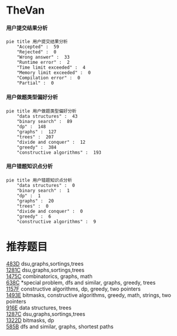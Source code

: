 # TheVan

<!-- tabs:start -->



#### **用户提交结果分析**

```mermaid
pie title 用户提交结果分析
    "Accepted" :  59
    "Rejected" :  0
    "Wrong answer" :  33
    "Runtime error" :  2
    "Time limit exceeded" :  4
    "Memory limit exceeded" :  0
    "Compilation error" :  0
    "Partial" :  0
```

#### **用户做题类型偏好分析**

```mermaid
pie title 用户做题类型偏好分析
    "data structures" :  43
    "binary search" :  89
    "dp" :  148
    "graphs" :  127
    "trees" :  207
    "divide and conquer" :  12
    "greedy" :  384
    "constructive algorithms" :  193
```
#### **用户错题知识点分析**

```mermaid
pie title 用户错题知识点分析
    "data structures" :  0
    "binary search" :  1
    "dp" :  1
    "graphs" :  20
    "trees" :  0
    "divide and conquer" :  0
    "greedy" :  6
    "constructive algorithms" :  9
```



<!-- tabs:end -->
# 推荐题目
[483D](https://codeforces.com/contest/483/problem/D)		dsu,graphs,sortings,trees		  
[1281C](https://codeforces.com/contest/1281/problem/C)		dsu,graphs,sortings,trees		  
[1475C](https://codeforces.com/contest/1475/problem/C)		combinatorics,
                        graphs,
                        math		  
[638C](https://codeforces.com/contest/638/problem/C)		*special problem,
                        dfs and similar,
                        graphs,
                        greedy,
                        trees		  
[1157F](https://codeforces.com/contest/1157/problem/F)		constructive algorithms,
                        dp,
                        greedy,
                        two pointers		  
[1493E](https://codeforces.com/contest/1493/problem/E)		bitmasks,
                        constructive algorithms,
                        greedy,
                        math,
                        strings,
                        two pointers		  
[916E](https://codeforces.com/contest/916/problem/E)		data structures,
                        trees		  
[1287C](https://codeforces.com/contest/1287/problem/C)		dsu,graphs,sortings,trees		  
[1322D](https://codeforces.com/contest/1322/problem/D)		bitmasks,
                        dp		  
[585B](https://codeforces.com/contest/585/problem/B)		dfs and similar,
                        graphs,
                        shortest paths		  
